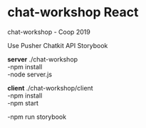 # chat-workshop React
chat-workshop - Coop 2019

Use Pusher Chatkit API
Storybook

**server**
./chat-workshop <br>
-npm install <br>
-node server.js <br>

**client**
./chat-workshop/client <br>
-npm install <br>
-npm start  <br>

-npm run storybook <br>
